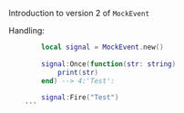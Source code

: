 Introduction to version 2 of `MockEvent`

Handling:
```lua
		local signal = MockEvent.new()
		
		signal:Once(function(str: string)
			print(str)
		end) --> 4:'Test':
		
		signal:Fire("Test")
	```
